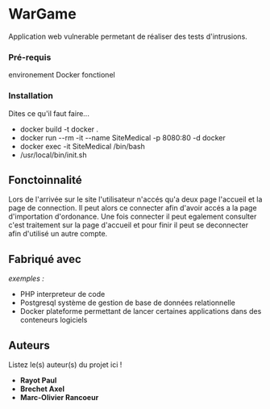 # WarGame
Application web vulnerable permetant de réaliser des tests d'intrusions.

### Pré-requis
environement Docker fonctionel

### Installation

Dites ce qu'il faut faire...
* docker build -t docker .
* docker run --rm -it --name SiteMedical -p 8080:80 -d docker
* docker exec -it SiteMedical /bin/bash
* /usr/local/bin/init.sh


## Fonctoinnalité
Lors de l'arrivée sur le site l'utilisateur n'accés qu'a deux page l'accueil et la page de connection.
Il peut alors ce connecter afin d'avoir accés a la page d'importation d'ordonance.
Une fois connecter il peut egalement consulter c'est traitement sur la page d'accueil et pour finir il peut se deconnecter afin d'utilisé un autre compte. 


## Fabriqué avec

_exemples :_
* PHP interpreteur de code
* Postgresql système de gestion de base de données relationnelle
* Docker plateforme permettant de lancer certaines applications dans des conteneurs logiciels

## Auteurs

Listez le(s) auteur(s) du projet ici !
* **Rayot Paul** 
* **Brechet Axel**
* **Marc-Olivier Rancoeur**
